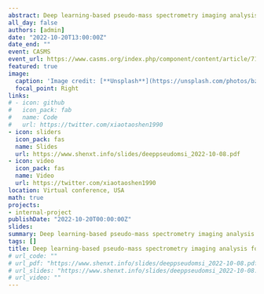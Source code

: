 ```yaml
---
abstract: Deep learning-based pseudo-mass spectrometry imaging analysis for precision medicine
all_day: false
authors: [admin]
date: "2022-10-20T13:00:00Z"
date_end: ""
event: CASMS
event_url: https://www.casms.org/index.php/component/content/article/71-upcoming-events/284-2022-casms-virtual-conference?Itemid=1162
featured: true
image:
  caption: 'Image credit: [**Unsplash**](https://unsplash.com/photos/bzdhc5b3Bxs)'
  focal_point: Right
links:
# - icon: github
#   icon_pack: fab
#   name: Code
#   url: https://twitter.com/xiaotaoshen1990
- icon: sliders
  icon_pack: fas
  name: Slides
  url: https://www.shenxt.info/slides/deeppseudomsi_2022-10-08.pdf
- icon: video
  icon_pack: fas
  name: Video
  url: https://twitter.com/xiaotaoshen1990
location: Virtual conference, USA
math: true
projects:
- internal-project
publishDate: "2022-10-20T00:00:00Z"
slides: 
summary: Deep learning-based pseudo-mass spectrometry imaging analysis for precision medicine
tags: []
title: Deep learning-based pseudo-mass spectrometry imaging analysis for precision medicine
# url_code: ""
# url_pdf: "https://www.shenxt.info/slides/deeppseudomsi_2022-10-08.pdf"
# url_slides: "https://www.shenxt.info/slides/deeppseudomsi_2022-10-08.pdf"
# url_video: ""
---
```

